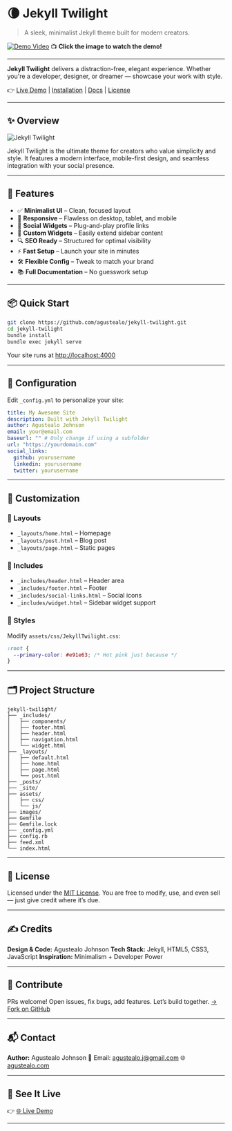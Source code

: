 # 🌘 Jekyll Twilight

> A sleek, minimalist Jekyll theme built for modern creators.

[![Demo Video](http://i.ytimg.com/vi/HVFvPAbnSjQ/hqdefault.jpg)](https://www.youtube.com/watch?v=HVFvPAbnSjQ)
📺 **Click the image to watch the demo!**

---

**Jekyll Twilight** delivers a distraction-free, elegant experience. Whether you're a developer, designer, or dreamer — showcase your work with style.

👉 [Live Demo](https://agustealo.github.io) | [Installation](#-quick-start) | [Docs](#-configuration) | [License](#-license)

---

## ✨ Overview

![Jekyll Twilight](https://agustealo.github.io/images/Web-design-and-development-using-the-latest-internet-technologies.png)

Jekyll Twilight is the ultimate theme for creators who value simplicity and style. It features a modern interface, mobile-first design, and seamless integration with your social presence.

---

## 🔧 Features

* ✅ **Minimalist UI** – Clean, focused layout
* 📱 **Responsive** – Flawless on desktop, tablet, and mobile
* 📣 **Social Widgets** – Plug-and-play profile links
* 🧩 **Custom Widgets** – Easily extend sidebar content
* 🔍 **SEO Ready** – Structured for optimal visibility
* ⚡ **Fast Setup** – Launch your site in minutes
* 🛠️ **Flexible Config** – Tweak to match your brand
* 📚 **Full Documentation** – No guesswork setup

---

## 📦 Quick Start

```bash
git clone https://github.com/agustealo/jekyll-twilight.git
cd jekyll-twilight
bundle install
bundle exec jekyll serve
```

Your site runs at [http://localhost:4000](http://localhost:4000)

---

## 🧩 Configuration

Edit `_config.yml` to personalize your site:

```yaml
title: My Awesome Site
description: Built with Jekyll Twilight
author: Agustealo Johnson
email: your@email.com
baseurl: "" # Only change if using a subfolder
url: "https://yourdomain.com"
social_links:
  github: yourusername
  linkedin: yourusername
  twitter: yourusername
```

---

## 🎨 Customization

### 📁 Layouts

* `_layouts/home.html` – Homepage
* `_layouts/post.html` – Blog post
* `_layouts/page.html` – Static pages

### 🧱 Includes

* `_includes/header.html` – Header area
* `_includes/footer.html` – Footer
* `_includes/social-links.html` – Social icons
* `_includes/widget.html` – Sidebar widget support

### 🎨 Styles

Modify `assets/css/JekyllTwilight.css`:

```css
:root {
  --primary-color: #e91e63; /* Hot pink just because */
}
```

---

## 🗂 Project Structure

```
jekyll-twilight/
├── _includes/
│   ├── components/
│   ├── footer.html
│   ├── header.html
│   ├── navigation.html
│   └── widget.html
├── _layouts/
│   ├── default.html
│   ├── home.html
│   ├── page.html
│   └── post.html
├── _posts/
├── _site/
├── assets/
│   ├── css/
│   └── js/
├── images/
├── Gemfile
├── Gemfile.lock
├── _config.yml
├── config.rb
├── feed.xml
└── index.html
```

---

## 📜 License

Licensed under the [MIT License](LICENSE).
You are free to modify, use, and even sell — just give credit where it’s due.

---

## ✍️ Credits

**Design & Code:** Agustealo Johnson
**Tech Stack:** Jekyll, HTML5, CSS3, JavaScript
**Inspiration:** Minimalism + Developer Power

---

## 🤝 Contribute

PRs welcome! Open issues, fix bugs, add features. Let’s build together.
[→ Fork on GitHub](https://github.com/agustealo/jekyll-twilight)

---

## 📬 Contact

**Author:** Agustealo Johnson
📧 Email: [agustealo.j@gmail.com](mailto:agustealo.j@gmail.com)
🌐 [agustealo.com](https://agustealo.com)

---

## 🚀 See It Live

👉 [🌐 Live Demo](https://agustealo.github.io)

---

